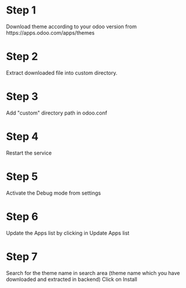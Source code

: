 <h1> Step 1</h1>
Download theme according to your odoo version from https://apps.odoo.com/apps/themes

<h1> Step 2 </h1>
Extract downloaded file into custom directory.

<h1> Step 3 </h1>
Add "custom" directory path in odoo.conf

<h1> Step 4 </h1>
Restart the service

<h1> Step 5</h1>
Activate the Debug mode from settings

<h1> Step 6 </h1>
Update the Apps list by clicking in Update Apps list

<h1> Step 7 </h1>
Search for the theme name in search area (theme name which you have downloaded and extracted in backend)
Click on Install

